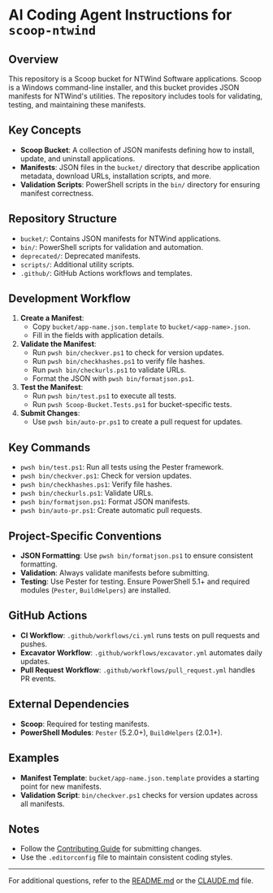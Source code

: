 # AI Coding Agent Instructions for `scoop-ntwind`

## Overview

This repository is a Scoop bucket for NTWind Software applications. Scoop is a Windows command-line installer, and this bucket provides JSON manifests for NTWind's utilities. The repository includes tools for validating, testing, and maintaining these manifests.

## Key Concepts

-   **Scoop Bucket**: A collection of JSON manifests defining how to install, update, and uninstall applications.
-   **Manifests**: JSON files in the `bucket/` directory that describe application metadata, download URLs, installation scripts, and more.
-   **Validation Scripts**: PowerShell scripts in the `bin/` directory for ensuring manifest correctness.

## Repository Structure

-   `bucket/`: Contains JSON manifests for NTWind applications.
-   `bin/`: PowerShell scripts for validation and automation.
-   `deprecated/`: Deprecated manifests.
-   `scripts/`: Additional utility scripts.
-   `.github/`: GitHub Actions workflows and templates.

## Development Workflow

1. **Create a Manifest**:
    - Copy `bucket/app-name.json.template` to `bucket/<app-name>.json`.
    - Fill in the fields with application details.
2. **Validate the Manifest**:
    - Run `pwsh bin/checkver.ps1` to check for version updates.
    - Run `pwsh bin/checkhashes.ps1` to verify file hashes.
    - Run `pwsh bin/checkurls.ps1` to validate URLs.
    - Format the JSON with `pwsh bin/formatjson.ps1`.
3. **Test the Manifest**:
    - Run `pwsh bin/test.ps1` to execute all tests.
    - Run `pwsh Scoop-Bucket.Tests.ps1` for bucket-specific tests.
4. **Submit Changes**:
    - Use `pwsh bin/auto-pr.ps1` to create a pull request for updates.

## Key Commands

-   `pwsh bin/test.ps1`: Run all tests using the Pester framework.
-   `pwsh bin/checkver.ps1`: Check for version updates.
-   `pwsh bin/checkhashes.ps1`: Verify file hashes.
-   `pwsh bin/checkurls.ps1`: Validate URLs.
-   `pwsh bin/formatjson.ps1`: Format JSON manifests.
-   `pwsh bin/auto-pr.ps1`: Create automatic pull requests.

## Project-Specific Conventions

-   **JSON Formatting**: Use `pwsh bin/formatjson.ps1` to ensure consistent formatting.
-   **Validation**: Always validate manifests before submitting.
-   **Testing**: Use Pester for testing. Ensure PowerShell 5.1+ and required modules (`Pester`, `BuildHelpers`) are installed.

## GitHub Actions

-   **CI Workflow**: `.github/workflows/ci.yml` runs tests on pull requests and pushes.
-   **Excavator Workflow**: `.github/workflows/excavator.yml` automates daily updates.
-   **Pull Request Workflow**: `.github/workflows/pull_request.yml` handles PR events.

## External Dependencies

-   **Scoop**: Required for testing manifests.
-   **PowerShell Modules**: `Pester` (5.2.0+), `BuildHelpers` (2.0.1+).

## Examples

-   **Manifest Template**: `bucket/app-name.json.template` provides a starting point for new manifests.
-   **Validation Script**: `bin/checkver.ps1` checks for version updates across all manifests.

## Notes

-   Follow the [Contributing Guide](https://github.com/ScoopInstaller/.github/blob/main/.github/CONTRIBUTING.md) for submitting changes.
-   Use the `.editorconfig` file to maintain consistent coding styles.

---

For additional questions, refer to the [README.md](../README.md) or the [CLAUDE.md](../CLAUDE.md) file.
